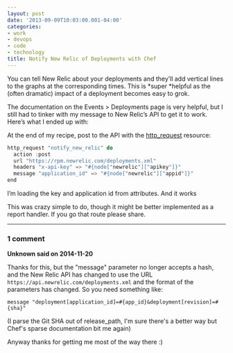 ```yaml
---
layout: post
date: '2013-09-09T10:03:00.001-04:00'
categories:
- work
- devops
- code
- technology
title: Notify New Relic of Deployments with Chef
---
```



You can tell New Relic about your deployments and they’ll add vertical lines to the graphs at the corresponding times. This is *super *helpful as the (often dramatic) impact of a deployment becomes easy to grok.

The documentation on the Events > Deployments page is very helpful, but I still had to tinker with my message to New Relic’s API to get it to work. Here’s what I ended up with:

At the end of my recipe, post to the API with the [http_request](http://docs.opscode.com/resource_http_request.html) resource:
```cs
http_request "notify_new_relic" do
  action :post
  url "https://rpm.newrelic.com/deployments.xml"
  headers "x-api-key" => "#{node["newrelic"]["apikey"]}"
  message "application_id" => "#{node["newrelic"]["appid"]}"
end
```

I’m loading the key and application id from attributes. And it works

This was crazy simple to do, though it might be better implemented as a report handler. If you go that route please share.

---

### 1 comment

**Unknown said on 2014-11-20**

Thanks for this, but the "message" parameter no longer accepts a hash, and the New Relic API has changed to use the URL `https://api.newrelic.com/deployments.xml` and the format of the parameters has changed. So you need something like:

    message "deployment[application_id]=#{app_id}&deployment[revision]=#{sha}"

(I parse the Git SHA out of release_path, I'm sure there's a better way but Chef's sparse documentation bit me again)

Anyway thanks for getting me most of the way there :)

